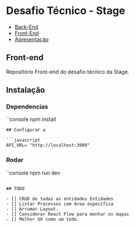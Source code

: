 # Desafio Técnico - Stage

- [Back-End](https://github.com/thiagomagano/stage-back)
- [Front-End](https://github.com/thiagomagano/stage-front)
- [Apresentação](apresentação.md)

## Front-end

Repositório Front-end do desafio técnico da Stage.

## Instalação

### Dependencias

``console
    npm install 
```
## Configurar a 

```javascript
API_URL= "http://localhost:3000"
```

### Rodar

``console
    npm run dev 
```

## TODO

- [] CRUD de todas as entidades Entidades
- [] Listar Processos com Area especifica
- [] Arrumar Layout.
- [] Considerar React Flow para montar os mapas
- [] Melhor UX como um todo.

